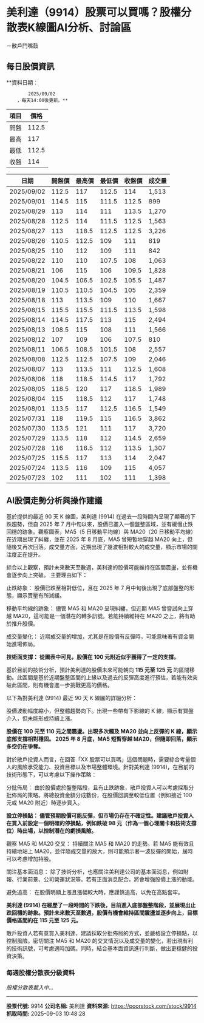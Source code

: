 # 美利達（9914）股票可以買嗎？股權分散表K線圖AI分析、討論區
－散戶鬥嘴鼓

## 每日股價資訊

**資料日期：
        
            2025/09/02
        ，每天14:00後更新。**

| 項目 | 價格 |
|------|------|
| 開盤 | 112.5 |
| 最高 | 117 |
| 最低 | 112.5 |
| 收盤 | 114 |

| 日期 | 開盤價 | 最高價 | 最低價 | 收盤價 | 成交量 |
|------|--------|--------|--------|--------|--------|
| 2025/09/02 | 112.5 | 117 | 112.5 | 114 | 1,513 |
| 2025/09/01 | 114.5 | 115 | 111.5 | 112.5 | 899 |
| 2025/08/29 | 113 | 114 | 111 | 113.5 | 1,270 |
| 2025/08/28 | 112.5 | 114 | 111.5 | 112.5 | 1,563 |
| 2025/08/27 | 113 | 118.5 | 112.5 | 112.5 | 3,226 |
| 2025/08/26 | 110.5 | 112.5 | 109 | 111 | 819 |
| 2025/08/25 | 110 | 112 | 109 | 111 | 842 |
| 2025/08/22 | 110 | 110 | 107.5 | 108 | 1,063 |
| 2025/08/21 | 106 | 115 | 106 | 109.5 | 1,828 |
| 2025/08/20 | 104.5 | 106.5 | 102.5 | 105.5 | 1,487 |
| 2025/08/19 | 110.5 | 110.5 | 104.5 | 105 | 2,359 |
| 2025/08/18 | 113 | 113.5 | 109 | 110 | 1,667 |
| 2025/08/15 | 115.5 | 115.5 | 111.5 | 113.5 | 1,598 |
| 2025/08/14 | 114.5 | 117.5 | 113 | 115 | 2,494 |
| 2025/08/13 | 108.5 | 115 | 108 | 111 | 1,566 |
| 2025/08/12 | 107 | 109 | 106 | 107.5 | 810 |
| 2025/08/11 | 106.5 | 108.5 | 101.5 | 108 | 2,557 |
| 2025/08/08 | 112.5 | 112.5 | 107.5 | 109 | 2,046 |
| 2025/08/07 | 113 | 113.5 | 111 | 112.5 | 1,608 |
| 2025/08/06 | 118 | 118.5 | 114.5 | 117 | 1,792 |
| 2025/08/05 | 118.5 | 120 | 117 | 118.5 | 1,989 |
| 2025/08/04 | 115 | 118.5 | 112 | 117 | 1,748 |
| 2025/08/01 | 113.5 | 117 | 112.5 | 116.5 | 1,549 |
| 2025/07/31 | 118 | 119.5 | 115 | 116.5 | 3,862 |
| 2025/07/30 | 113.5 | 121 | 111 | 117 | 3,720 |
| 2025/07/29 | 113.5 | 118 | 112 | 114.5 | 2,659 |
| 2025/07/28 | 116 | 116.5 | 112 | 113.5 | 1,307 |
| 2025/07/25 | 115.5 | 117 | 113 | 114 | 2,047 |
| 2025/07/24 | 113.5 | 116 | 109 | 115 | 4,057 |
| 2025/07/23 | 102 | 111 | 102 | 111 | 1,398 |

## AI股價走勢分析與操作建議

基於提供的最近 90 天 K 線圖，美利達 (9914) 在過去一段時間內呈現了顯著的下跌趨勢，但自 2025 年 7 月中旬以來，股價已進入一個盤整區域，並有緩慢止跌回穩的跡象。觀察圖表，MA5（5 日移動平均線）與 MA20（20 日移動平均線）在近期出現了糾纏，並在 2025 年 8 月底，MA5 曾短暫地穿越 MA20 向上，但隨後又再次回落。成交量方面，近期出現了幾波相對較大的成交量，顯示市場的關注度正在提升。

綜合以上觀察，預計未來數天至數週，美利達的股價可能維持在區間震盪，並有機會逐步向上突破。 主要理由如下：

止跌跡象： 股價已跌至相對低位，且在 2025 年 7 月中旬後出現了底部盤整的形態，顯示賣壓有所減緩。

移動平均線的跡象： 儘管 MA5 和 MA20 呈現糾纏，但近期 MA5 曾嘗試向上穿越 MA20，這可能是一個潛在的轉多訊號。若能持續維持在 MA20 之上，將有助於推升股價。

成交量變化： 近期成交量的增加，尤其是在股價有反彈時，可能意味著有資金開始進場佈局。

**技術面支撐： 從圖表中可見，股價在 100 元附近似乎獲得了一定的支撐。**

基於目前的技術分析，預計美利達的股價未來可能朝向 **115 元至 125 元** 的區間移動。此區間是基於近期盤整區間的上緣以及過去的反彈高度進行預估，若能有效突破此區間，則有機會進一步挑戰更高的價格。

以下為對美利達 (9914) 最近 90 天 K 線圖的詳細分析：

股價波動幅度縮小，但整體趨勢向下。出現一些帶有下影線的 K 線，顯示有買盤介入，但未能形成持續上漲。

**股價在 100 元至 110 元之間震盪。出現多次觸及 MA20 並向上反彈的 K 線，顯示底部支撐相對穩固。 2025 年 8 月底，MA5 短暫穿越 MA20，但隨即回落，顯示多空仍在爭奪。**

對於散戶投資人而言，在回答「XX 股票可以買嗎」這個問題時，需要綜合考量個人的風險承受能力、投資目標以及市場整體環境。針對美利達 (9914)，在目前的技術形態下，可以考慮以下操作策略：

分批佈局： 由於股價處於盤整階段，且有止跌跡象，散戶投資人可以考慮採取分批佈局的策略。將總投資金額分成數份，在股價回調至較低位置（例如接近 100 元或 MA20 附近）時逐步買入。

**設立停損點： 儘管預期股價可能反彈，但市場仍存在不確定性。建議散戶投資人在買入前設定一個明確的停損點，例如跌破 98 元（作為一個心理關卡和技術支撐位）時出場，以控制潛在的虧損風險。**

觀察 MA5 和 MA20 交叉： 持續關注 MA5 和 MA20 的走勢。若 MA5 能有效且持續地站上 MA20，並伴隨成交量的放大，則可能預示著一波反彈的開始，屆時可以考慮增加持股。

關注基本面消息： 除了技術分析，也應關注美利達公司的基本面消息，例如財報、行業前景、公司營運狀況等。若有正面消息配合，將會增強股價上漲的動能。

避免追高： 在股價明顯上漲且漲幅較大時，應謹慎追高，以免在高點套牢。

**美利達 (9914) 在經歷了一段時間的下跌後，目前進入底部盤整階段，並展現出止跌回穩的跡象。預計未來數天至數週，股價有機會維持區間震盪並逐步向上，目標價格區間約在 115 元至 125 元。**

散戶投資人若有意買入美利達，建議採取分批佈局的方式，並嚴格設立停損點，以控制風險。密切關注 MA5 和 MA20 的交叉情況以及成交量的變化，若出現有利的技術訊號，可考慮適時加碼。同時，結合基本面資訊進行判斷，做出更穩健的投資決策。

### 每週股權分散表分級資料

*股權分散表載入中...*

---

**股票代號:** 9914
**公司名稱:** 美利達
**資料來源:** https://poorstock.com/stock/9914
**抓取時間:** 2025-09-03 10:48:28